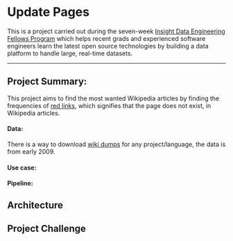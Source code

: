 # Update Pages 
This is a project carried out during the seven-week [Insight Data Engineering Fellows Program](https://www.insightdataengineering.com/) which helps recent grads and experienced software engineers learn the latest open source technologies by building a data platform to handle large, real-time datasets.

---

## Project Summary:
This project aims to find the most wanted Wikipedia articles by finding the frequencies of [red links](https://en.wikipedia.org/wiki/Wikipedia:Red_link), which signifies that the page does not exist, in Wikipedia articles.


#### Data:
There is a way to download [wiki dumps](https://dumps.wikimedia.org/) for any project/language, the data is from early 2009. 

#### Use case:

#### Pipeline:


## Architecture

## Project Challenge



